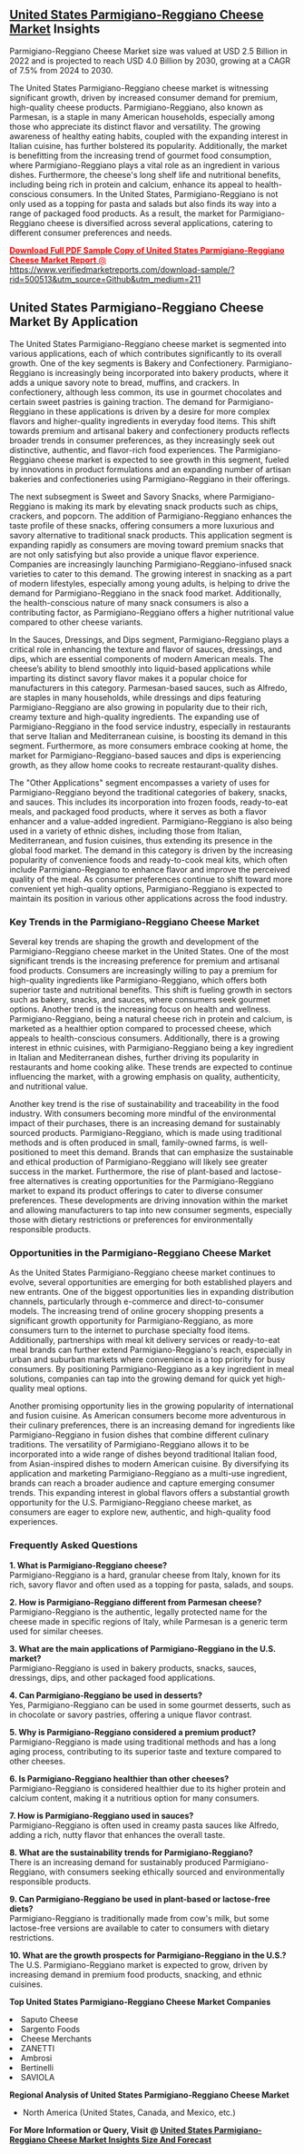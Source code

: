 <h2><a href="https://www.verifiedmarketreports.com/download-sample/?rid=500513&amp;utm_source=Github&amp;utm_medium=211" target="_blank">United States Parmigiano-Reggiano Cheese Market</a> Insights</h2><p>Parmigiano-Reggiano Cheese Market size was valued at USD 2.5 Billion in 2022 and is projected to reach USD 4.0 Billion by 2030, growing at a CAGR of 7.5% from 2024 to 2030.</p><p><p>The United States Parmigiano-Reggiano cheese market is witnessing significant growth, driven by increased consumer demand for premium, high-quality cheese products. Parmigiano-Reggiano, also known as Parmesan, is a staple in many American households, especially among those who appreciate its distinct flavor and versatility. The growing awareness of healthy eating habits, coupled with the expanding interest in Italian cuisine, has further bolstered its popularity. Additionally, the market is benefitting from the increasing trend of gourmet food consumption, where Parmigiano-Reggiano plays a vital role as an ingredient in various dishes. Furthermore, the cheese's long shelf life and nutritional benefits, including being rich in protein and calcium, enhance its appeal to health-conscious consumers. In the United States, Parmigiano-Reggiano is not only used as a topping for pasta and salads but also finds its way into a range of packaged food products. As a result, the market for Parmigiano-Reggiano cheese is diversified across several applications, catering to different consumer preferences and needs. <a href="#"><p><span class=""><span style="color: #ff0000;"><strong>Download Full PDF Sample Copy of United States Parmigiano-Reggiano Cheese Market Report</strong> @ </span><a href="https://www.verifiedmarketreports.com/download-sample/?rid=500513&amp;utm_source=Github&amp;utm_medium=211" target="_blank">https://www.verifiedmarketreports.com/download-sample/?rid=500513&amp;utm_source=Github&amp;utm_medium=211</a></span></p></a></p><h2>United States Parmigiano-Reggiano Cheese Market By Application</h2><p>The United States Parmigiano-Reggiano cheese market is segmented into various applications, each of which contributes significantly to its overall growth. One of the key segments is Bakery and Confectionery. Parmigiano-Reggiano is increasingly being incorporated into bakery products, where it adds a unique savory note to bread, muffins, and crackers. In confectionery, although less common, its use in gourmet chocolates and certain sweet pastries is gaining traction. The demand for Parmigiano-Reggiano in these applications is driven by a desire for more complex flavors and higher-quality ingredients in everyday food items. This shift towards premium and artisanal bakery and confectionery products reflects broader trends in consumer preferences, as they increasingly seek out distinctive, authentic, and flavor-rich food experiences. The Parmigiano-Reggiano cheese market is expected to see growth in this segment, fueled by innovations in product formulations and an expanding number of artisan bakeries and confectioneries using Parmigiano-Reggiano in their offerings.</p><p>The next subsegment is Sweet and Savory Snacks, where Parmigiano-Reggiano is making its mark by elevating snack products such as chips, crackers, and popcorn. The addition of Parmigiano-Reggiano enhances the taste profile of these snacks, offering consumers a more luxurious and savory alternative to traditional snack products. This application segment is expanding rapidly as consumers are moving toward premium snacks that are not only satisfying but also provide a unique flavor experience. Companies are increasingly launching Parmigiano-Reggiano-infused snack varieties to cater to this demand. The growing interest in snacking as a part of modern lifestyles, especially among young adults, is helping to drive the demand for Parmigiano-Reggiano in the snack food market. Additionally, the health-conscious nature of many snack consumers is also a contributing factor, as Parmigiano-Reggiano offers a higher nutritional value compared to other cheese variants.</p><p>In the Sauces, Dressings, and Dips segment, Parmigiano-Reggiano plays a critical role in enhancing the texture and flavor of sauces, dressings, and dips, which are essential components of modern American meals. The cheese’s ability to blend smoothly into liquid-based applications while imparting its distinct savory flavor makes it a popular choice for manufacturers in this category. Parmesan-based sauces, such as Alfredo, are staples in many households, while dressings and dips featuring Parmigiano-Reggiano are also growing in popularity due to their rich, creamy texture and high-quality ingredients. The expanding use of Parmigiano-Reggiano in the food service industry, especially in restaurants that serve Italian and Mediterranean cuisine, is boosting its demand in this segment. Furthermore, as more consumers embrace cooking at home, the market for Parmigiano-Reggiano-based sauces and dips is experiencing growth, as they allow home cooks to recreate restaurant-quality dishes.</p><p>The "Other Applications" segment encompasses a variety of uses for Parmigiano-Reggiano beyond the traditional categories of bakery, snacks, and sauces. This includes its incorporation into frozen foods, ready-to-eat meals, and packaged food products, where it serves as both a flavor enhancer and a value-added ingredient. Parmigiano-Reggiano is also being used in a variety of ethnic dishes, including those from Italian, Mediterranean, and fusion cuisines, thus extending its presence in the global food market. The demand in this category is driven by the increasing popularity of convenience foods and ready-to-cook meal kits, which often include Parmigiano-Reggiano to enhance flavor and improve the perceived quality of the meal. As consumer preferences continue to shift toward more convenient yet high-quality options, Parmigiano-Reggiano is expected to maintain its position in various other applications across the food industry.</p><h3>Key Trends in the Parmigiano-Reggiano Cheese Market</h3><p>Several key trends are shaping the growth and development of the Parmigiano-Reggiano cheese market in the United States. One of the most significant trends is the increasing preference for premium and artisanal food products. Consumers are increasingly willing to pay a premium for high-quality ingredients like Parmigiano-Reggiano, which offers both superior taste and nutritional benefits. This shift is fueling growth in sectors such as bakery, snacks, and sauces, where consumers seek gourmet options. Another trend is the increasing focus on health and wellness. Parmigiano-Reggiano, being a natural cheese rich in protein and calcium, is marketed as a healthier option compared to processed cheese, which appeals to health-conscious consumers. Additionally, there is a growing interest in ethnic cuisines, with Parmigiano-Reggiano being a key ingredient in Italian and Mediterranean dishes, further driving its popularity in restaurants and home cooking alike. These trends are expected to continue influencing the market, with a growing emphasis on quality, authenticity, and nutritional value.</p><p>Another key trend is the rise of sustainability and traceability in the food industry. With consumers becoming more mindful of the environmental impact of their purchases, there is an increasing demand for sustainably sourced products. Parmigiano-Reggiano, which is made using traditional methods and is often produced in small, family-owned farms, is well-positioned to meet this demand. Brands that can emphasize the sustainable and ethical production of Parmigiano-Reggiano will likely see greater success in the market. Furthermore, the rise of plant-based and lactose-free alternatives is creating opportunities for the Parmigiano-Reggiano market to expand its product offerings to cater to diverse consumer preferences. These developments are driving innovation within the market and allowing manufacturers to tap into new consumer segments, especially those with dietary restrictions or preferences for environmentally responsible products.</p><h3>Opportunities in the Parmigiano-Reggiano Cheese Market</h3><p>As the United States Parmigiano-Reggiano cheese market continues to evolve, several opportunities are emerging for both established players and new entrants. One of the biggest opportunities lies in expanding distribution channels, particularly through e-commerce and direct-to-consumer models. The increasing trend of online grocery shopping presents a significant growth opportunity for Parmigiano-Reggiano, as more consumers turn to the internet to purchase specialty food items. Additionally, partnerships with meal kit delivery services or ready-to-eat meal brands can further extend Parmigiano-Reggiano's reach, especially in urban and suburban markets where convenience is a top priority for busy consumers. By positioning Parmigiano-Reggiano as a key ingredient in meal solutions, companies can tap into the growing demand for quick yet high-quality meal options.</p><p>Another promising opportunity lies in the growing popularity of international and fusion cuisine. As American consumers become more adventurous in their culinary preferences, there is an increasing demand for ingredients like Parmigiano-Reggiano in fusion dishes that combine different culinary traditions. The versatility of Parmigiano-Reggiano allows it to be incorporated into a wide range of dishes beyond traditional Italian food, from Asian-inspired dishes to modern American cuisine. By diversifying its application and marketing Parmigiano-Reggiano as a multi-use ingredient, brands can reach a broader audience and capture emerging consumer trends. This expanding interest in global flavors offers a substantial growth opportunity for the U.S. Parmigiano-Reggiano cheese market, as consumers are eager to explore new, authentic, and high-quality food experiences.</p><h3>Frequently Asked Questions</h3><p><b>1. What is Parmigiano-Reggiano cheese?</b><br>Parmigiano-Reggiano is a hard, granular cheese from Italy, known for its rich, savory flavor and often used as a topping for pasta, salads, and soups.</p><p><b>2. How is Parmigiano-Reggiano different from Parmesan cheese?</b><br>Parmigiano-Reggiano is the authentic, legally protected name for the cheese made in specific regions of Italy, while Parmesan is a generic term used for similar cheeses.</p><p><b>3. What are the main applications of Parmigiano-Reggiano in the U.S. market?</b><br>Parmigiano-Reggiano is used in bakery products, snacks, sauces, dressings, dips, and other packaged food applications.</p><p><b>4. Can Parmigiano-Reggiano be used in desserts?</b><br>Yes, Parmigiano-Reggiano can be used in some gourmet desserts, such as in chocolate or savory pastries, offering a unique flavor contrast.</p><p><b>5. Why is Parmigiano-Reggiano considered a premium product?</b><br>Parmigiano-Reggiano is made using traditional methods and has a long aging process, contributing to its superior taste and texture compared to other cheeses.</p><p><b>6. Is Parmigiano-Reggiano healthier than other cheeses?</b><br>Parmigiano-Reggiano is considered healthier due to its higher protein and calcium content, making it a nutritious option for many consumers.</p><p><b>7. How is Parmigiano-Reggiano used in sauces?</b><br>Parmigiano-Reggiano is often used in creamy pasta sauces like Alfredo, adding a rich, nutty flavor that enhances the overall taste.</p><p><b>8. What are the sustainability trends for Parmigiano-Reggiano?</b><br>There is an increasing demand for sustainably produced Parmigiano-Reggiano, with consumers seeking ethically sourced and environmentally responsible products.</p><p><b>9. Can Parmigiano-Reggiano be used in plant-based or lactose-free diets?</b><br>Parmigiano-Reggiano is traditionally made from cow's milk, but some lactose-free versions are available to cater to consumers with dietary restrictions.</p><p><b>10. What are the growth prospects for Parmigiano-Reggiano in the U.S.?</b><br>The U.S. Parmigiano-Reggiano market is expected to grow, driven by increasing demand in premium food products, snacking, and ethnic cuisines.</p></p><p><strong>Top United States Parmigiano-Reggiano Cheese Market Companies</strong></p><div data-test-id=""><p><li>Saputo Cheese</li><li> Sargento Foods</li><li> Cheese Merchants</li><li> ZANETTI</li><li> Ambrosi</li><li> Bertinelli</li><li> SAVIOLA</li></p><div><strong>Regional Analysis of&nbsp;United States Parmigiano-Reggiano Cheese Market</strong></div><ul><li dir="ltr"><p dir="ltr">North America&nbsp;(United States, Canada, and Mexico, etc.)</p></li></ul><p><strong>For More Information or Query, Visit @&nbsp;</strong><strong><a href="https://www.verifiedmarketreports.com/product/parmigiano-reggiano-cheese-market-size-and-forecast/?utm_source=Github&amp;utm_medium=211" target="_blank">United States Parmigiano-Reggiano Cheese Market Insights Size And Forecast</a></strong></p></div>
